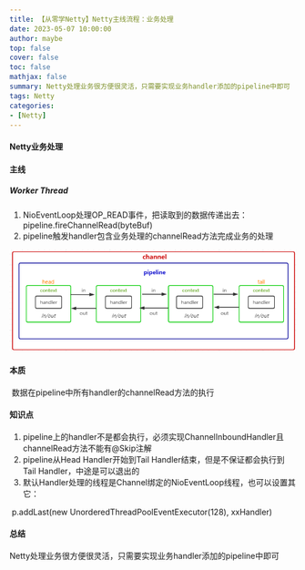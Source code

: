 ```yaml
---
title: 【从零学Netty】Netty主线流程：业务处理
date: 2023-05-07 10:00:00
author: maybe
top: false
cover: false
toc: false
mathjax: false
summary: Netty处理业务很方便很灵活，只需要实现业务handler添加的pipeline中即可
tags: Netty
categories:
- [Netty]
---
```


#### Netty业务处理

#### 主线

##### Worker Thread

1. NioEventLoop处理OP_READ事件，把读取到的数据传递出去：pipeline.fireChannelRead(byteBuf)
2. pipeline触发handler包含业务处理的channelRead方法完成业务的处理

![](/medias/assets/netty/pipeline.png)

#### 本质

​	数据在pipeline中所有handler的channelRead方法的执行

#### 知识点

1. pipeline上的handler不是都会执行，必须实现ChannelInboundHandler且channelRead方法不能有@Skip注解
1. pipeline从Head Handler开始到Tail Handler结束，但是不保证都会执行到Tail Handler，中途是可以退出的
1. 默认Handler处理的线程是Channel绑定的NioEventLoop线程，也可以设置其它：

​		p.addLast(new UnorderedThreadPoolEventExecutor(128), xxHandler)

#### 总结

​	Netty处理业务很方便很灵活，只需要实现业务handler添加的pipeline中即可



​		

